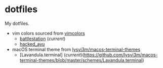# dotfiles

My dotfiles.

- vim colors sourced from [vimcolors](https://vimcolors.com)
  - [battlestation](https://github.com/qqwaszxxx/vim-battlestation) (*current*)
  - [hacked_ayu](https://github.com/a10y/hacked_ayu.vim)
- macOS terminal theme from [lysyi3m/macos-terminal-themes](https://github.com/lysyi3m/macos-terminal-themes)
  - [Lavandula.terminal] (*current*)(https://github.com/lysyi3m/macos-terminal-themes/blob/master/schemes/Lavandula.terminal)
